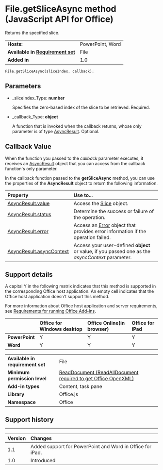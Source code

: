 
# File.getSliceAsync method (JavaScript API for Office)
Returns the specified slice.

|||
|:-----|:-----|
|**Hosts:**|PowerPoint, Word|
|**Available in [Requirement set](http://msdn.microsoft.com/library/6b6702f2-b0a5-46ab-a356-8dda897ca8ae%28Office.15%29.aspx)**|File|
|**Added in**|1.0|

```
File.getSliceAsync(sliceIndex, callback);
```


## Parameters


-  _sliceIndex_Type:  **number**
    
    Specifies the zero-based index of the slice to be retrieved. Required.
    
-  _callback_Type:  **object**
    
    A function that is invoked when the callback returns, whose only parameter is of type [AsyncResult](../../reference/shared/asyncresult.md). Optional.
    

## Callback Value

When the function you passed to the  _callback_ parameter executes, it receives an [AsyncResult](../../reference/shared/asyncresult.md) object that you can access from the callback function's only parameter.

In the callback function passed to the  **getSliceAsync** method, you can use the properties of the **AsyncResult** object to return the following information.



|**Property**|**Use to...**|
|:-----|:-----|
|[AsyncResult.value](../../reference/shared/asyncresult.value.md)|Access the [Slice](../../reference/shared/slice.md) object.|
|[AsyncResult.status](../../reference/shared/asyncresult.status.md)|Determine the success or failure of the operation.|
|[AsyncResult.error](../../reference/shared/asyncresult.error.md)|Access an [Error](../../reference/shared/error.md) object that provides error information if the operation failed.|
|[AsyncResult.asyncContext](../../reference/shared/asyncresult.asynccontext.md)|Access your user-defined  **object** or value, if you passed one as the _asyncContext_ parameter.|

## Support details


A capital Y in the following matrix indicates that this method is supported in the corresponding Office host application. An empty cell indicates that the Office host application doesn't support this method.

For more information about Office host application and server requirements, see [Requirements for running Office Add-ins](http://msdn.microsoft.com/library/67340567-bb9a-498c-96d3-3f52f28c16bc%28Office.15%29.aspx).

||**Office for Windows desktop**|**Office Online(in browser)**|**Office for iPad**|
|:-----|:-----|:-----|:-----|
|**PowerPoint**|Y|Y|Y|
|**Word**|Y|Y|Y|

|||
|:-----|:-----|
|**Available in requirement set**|File|
|**Minimum permission level**|[ReadDocument (ReadAllDocument required to get Office OpenXML)](http://msdn.microsoft.com/library/da2efadc-4ebf-45fe-be39-397ac1eb1dbd%28Office.15%29.aspx)|
|**Add-in types**|Content, task pane|
|**Library**|Office.js|
|**Namespace**|Office|

## Support history



****


|**Version**|**Changes**|
|:-----|:-----|
|1.1|Added support for PowerPoint and Word in Office for iPad.|
|1.0|Introduced|
